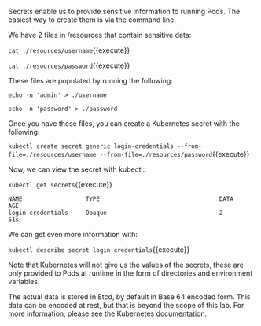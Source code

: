 Secrets enable us to provide sensitive information to running Pods. The easiest way to create them is via the command line.

We have 2 files in /resources that contain sensitive data:

`cat ./resources/username`{{execute}}

`cat ./resources/password`{{execute}}

These files are populated by running the following:

`echo -n 'admin' > ./username`

`echo -n 'password' > ./password`

Once you have these files, you can create a Kubernetes secret with the following:

`kubectl create secret generic login-credentials --from-file=./resources/username --from-file=./resources/password`{{execute}}

Now, we can view the secret with kubectl:

`kubectl get secrets`{{execute}}

```
NAME                  TYPE                                  DATA      AGE
login-credentials     Opaque                                2         51s
```

We can get even more information with:

`kubectl describe secret login-credentials`{{execute}}

Note that Kubernetes will not give us the values of the secrets, these are only provided to Pods at runtime in the form of directories and environment variables.

The actual data is stored in Etcd, by default in Base 64 encoded form. This data can be encoded at rest, but that is beyond the scope of this lab. For more information, please see the Kubernetes [documentation](https://kubernetes.io/docs/tasks/administer-cluster/encrypt-data/).